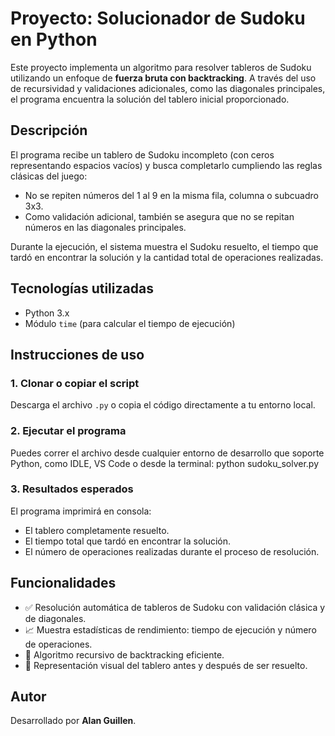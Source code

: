 # Proyecto: Solucionador de Sudoku en Python

Este proyecto implementa un algoritmo para resolver tableros de Sudoku utilizando un enfoque de **fuerza bruta con backtracking**. A través del uso de recursividad y validaciones adicionales, como las diagonales principales, el programa encuentra la solución del tablero inicial proporcionado.

## Descripción

El programa recibe un tablero de Sudoku incompleto (con ceros representando espacios vacíos) y busca completarlo cumpliendo las reglas clásicas del juego:  
- No se repiten números del 1 al 9 en la misma fila, columna o subcuadro 3x3.  
- Como validación adicional, también se asegura que no se repitan números en las diagonales principales.

Durante la ejecución, el sistema muestra el Sudoku resuelto, el tiempo que tardó en encontrar la solución y la cantidad total de operaciones realizadas.

## Tecnologías utilizadas

- Python 3.x  
- Módulo `time` (para calcular el tiempo de ejecución)  

## Instrucciones de uso

### 1. Clonar o copiar el script

Descarga el archivo `.py` o copia el código directamente a tu entorno local.

### 2. Ejecutar el programa

Puedes correr el archivo desde cualquier entorno de desarrollo que soporte Python, como IDLE, VS Code o desde la terminal:
python sudoku_solver.py

### 3. Resultados esperados

El programa imprimirá en consola:

- El tablero completamente resuelto.
- El tiempo total que tardó en encontrar la solución.
- El número de operaciones realizadas durante el proceso de resolución.

## Funcionalidades

- ✅ Resolución automática de tableros de Sudoku con validación clásica y de diagonales.  
- 📈 Muestra estadísticas de rendimiento: tiempo de ejecución y número de operaciones.  
- 🔁 Algoritmo recursivo de backtracking eficiente.  
- 🧩 Representación visual del tablero antes y después de ser resuelto.  

## Autor

Desarrollado por **Alan Guillen**.


